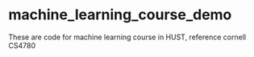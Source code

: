 # machine_learning_course_demo
These are code for machine learning course in HUST, reference cornell CS4780
